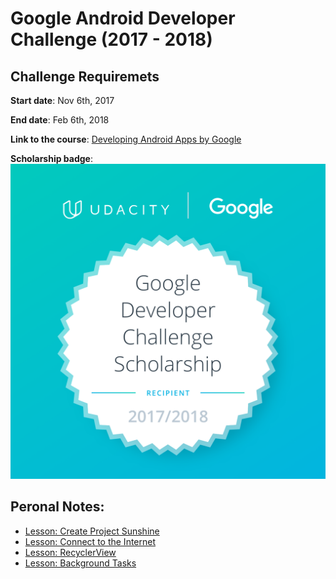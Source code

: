 # Google Android Developer Challenge (2017 - 2018)

## Challenge Requiremets

**Start date**: Nov 6th, 2017

**End date**: Feb 6th, 2018

**Link to the course**: [Developing Android Apps by Google](https://www.udacity.com/course/new-android-fundamentals--ud851)

**Scholarship badge**:
![Alt text](https://github.com/fireflyfif/android-dev-challenge/blob/master/assets/Google-Dev-EMEA-Badge.png "")

## Peronal Notes:
- [Lesson: Create Project Sunshine](https://github.com/fireflyfif/android-dev-challenge/blob/master/notes/Article-01.md#lesson-create-project-sunshine)
- [Lesson: Connect to the Internet](https://github.com/fireflyfif/android-dev-challenge/blob/master/notes/Article-02.md#lesson-connect-to-the-internet)
- [Lesson: RecyclerView](https://github.com/fireflyfif/android-dev-challenge/blob/master/notes/Article-03.md#lesson--recyclerview)
- [Lesson: Background Tasks](https://github.com/fireflyfif/android-dev-challenge/blob/master/notes/Article-04.md#lesson-background-tasks)
